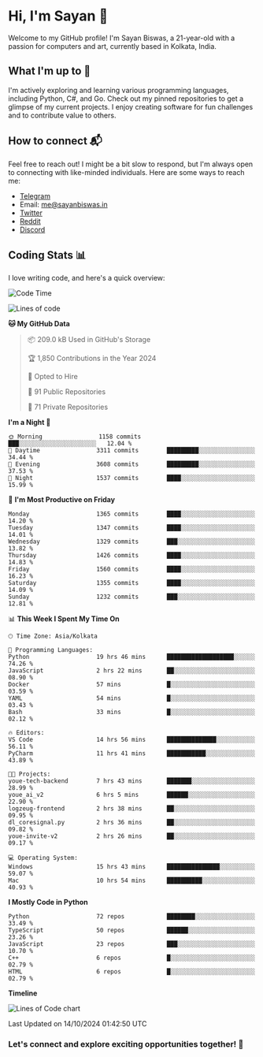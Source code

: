 # Hi, I'm Sayan 👋

Welcome to my GitHub profile! I'm Sayan Biswas, a 21-year-old with a passion for computers and art, currently based in Kolkata, India.

## What I'm up to 🚀

I'm actively exploring and learning various programming languages, including Python, C#, and Go. Check out my pinned repositories to get a glimpse of my current projects. I enjoy creating software for fun challenges and to contribute value to others.

## How to connect 📬

Feel free to reach out! I might be a bit slow to respond, but I'm always open to connecting with like-minded individuals. Here are some ways to reach me:

- [Telegram](https://t.me/dank_as_fuck)
- Email: [me@sayanbiswas.in](mailto:me@sayanbiswas.in)
- [Twitter](https://twitter.com/TheDankDel)
- [Reddit](https://www.reddit.com/user/dank_as_fuck_/)
- [Discord](https://discordapp.com/users/506536929152466945)

## Coding Stats 📊

I love writing code, and here's a quick overview:

<!--START_SECTION:waka-->
![Code Time](http://img.shields.io/badge/Code%20Time-1%2C874%20hrs%2034%20mins-blue)

![Lines of code](https://img.shields.io/badge/From%20Hello%20World%20I%27ve%20Written-6.2%20million%20lines%20of%20code-blue)

**🐱 My GitHub Data** 

> 📦 209.0 kB Used in GitHub's Storage 
 > 
> 🏆 1,850 Contributions in the Year 2024
 > 
> 💼 Opted to Hire
 > 
> 📜 91 Public Repositories 
 > 
> 🔑 71 Private Repositories 
 > 
**I'm a Night 🦉** 

```text
🌞 Morning                1158 commits        ███░░░░░░░░░░░░░░░░░░░░░░   12.04 % 
🌆 Daytime                3311 commits        █████████░░░░░░░░░░░░░░░░   34.44 % 
🌃 Evening                3608 commits        █████████░░░░░░░░░░░░░░░░   37.53 % 
🌙 Night                  1537 commits        ████░░░░░░░░░░░░░░░░░░░░░   15.99 % 
```
📅 **I'm Most Productive on Friday** 

```text
Monday                   1365 commits        ████░░░░░░░░░░░░░░░░░░░░░   14.20 % 
Tuesday                  1347 commits        ████░░░░░░░░░░░░░░░░░░░░░   14.01 % 
Wednesday                1329 commits        ███░░░░░░░░░░░░░░░░░░░░░░   13.82 % 
Thursday                 1426 commits        ████░░░░░░░░░░░░░░░░░░░░░   14.83 % 
Friday                   1560 commits        ████░░░░░░░░░░░░░░░░░░░░░   16.23 % 
Saturday                 1355 commits        ████░░░░░░░░░░░░░░░░░░░░░   14.09 % 
Sunday                   1232 commits        ███░░░░░░░░░░░░░░░░░░░░░░   12.81 % 
```


📊 **This Week I Spent My Time On** 

```text
🕑︎ Time Zone: Asia/Kolkata

💬 Programming Languages: 
Python                   19 hrs 46 mins      ███████████████████░░░░░░   74.26 % 
JavaScript               2 hrs 22 mins       ██░░░░░░░░░░░░░░░░░░░░░░░   08.90 % 
Docker                   57 mins             █░░░░░░░░░░░░░░░░░░░░░░░░   03.59 % 
YAML                     54 mins             █░░░░░░░░░░░░░░░░░░░░░░░░   03.43 % 
Bash                     33 mins             █░░░░░░░░░░░░░░░░░░░░░░░░   02.12 % 

🔥 Editors: 
VS Code                  14 hrs 56 mins      ██████████████░░░░░░░░░░░   56.11 % 
PyCharm                  11 hrs 41 mins      ███████████░░░░░░░░░░░░░░   43.89 % 

🐱‍💻 Projects: 
youe-tech-backend        7 hrs 43 mins       ███████░░░░░░░░░░░░░░░░░░   28.99 % 
youe_ai_v2               6 hrs 5 mins        ██████░░░░░░░░░░░░░░░░░░░   22.90 % 
logzeug-frontend         2 hrs 38 mins       ██░░░░░░░░░░░░░░░░░░░░░░░   09.95 % 
dl_coresignal.py         2 hrs 36 mins       ██░░░░░░░░░░░░░░░░░░░░░░░   09.82 % 
youe-invite-v2           2 hrs 26 mins       ██░░░░░░░░░░░░░░░░░░░░░░░   09.17 % 

💻 Operating System: 
Windows                  15 hrs 43 mins      ███████████████░░░░░░░░░░   59.07 % 
Mac                      10 hrs 54 mins      ██████████░░░░░░░░░░░░░░░   40.93 % 
```

**I Mostly Code in Python** 

```text
Python                   72 repos            ████████░░░░░░░░░░░░░░░░░   33.49 % 
TypeScript               50 repos            ██████░░░░░░░░░░░░░░░░░░░   23.26 % 
JavaScript               23 repos            ███░░░░░░░░░░░░░░░░░░░░░░   10.70 % 
C++                      6 repos             █░░░░░░░░░░░░░░░░░░░░░░░░   02.79 % 
HTML                     6 repos             █░░░░░░░░░░░░░░░░░░░░░░░░   02.79 % 
```



**Timeline**

![Lines of Code chart](https://raw.githubusercontent.com/Dank-del/Dank-del/main/assets/bar_graph.png)


 Last Updated on 14/10/2024 01:42:50 UTC
<!--END_SECTION:waka-->

### Let's connect and explore exciting opportunities together! 🚀
